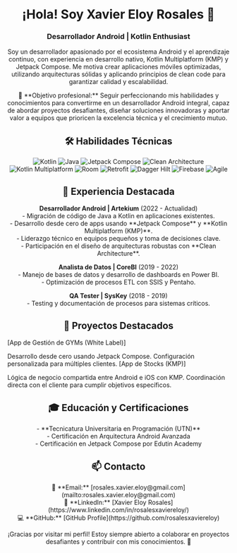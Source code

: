 <h1 align="center">¡Hola! Soy Xavier Eloy Rosales 👋</h1> 
<h3 align="center">Desarrollador Android | Kotlin Enthusiast</h3>

<p align="center"> Soy un desarrollador apasionado por el ecosistema Android y el aprendizaje continuo, con experiencia en desarrollo nativo, Kotlin Multiplatform (KMP) y Jetpack Compose. Me motiva crear aplicaciones móviles optimizadas, utilizando arquitecturas sólidas y aplicando principios de clean code para garantizar calidad y escalabilidad. </p> <p align="center"> 🎯 **Objetivo profesional:** Seguir perfeccionando mis habilidades y conocimientos para convertirme en un desarrollador Android integral, capaz de abordar proyectos desafiantes, diseñar soluciones innovadoras y aportar valor a equipos que prioricen la excelencia técnica y el crecimiento mutuo. </p>

<h2 align="center">🛠️ Habilidades Técnicas</h2>
<p align="center"> <img src="https://img.shields.io/badge/Kotlin-%230095D5.svg?style=for-the-badge&logo=kotlin&logoColor=white" alt="Kotlin"/> <img src="https://img.shields.io/badge/Java-%23ED8B00.svg?style=for-the-badge&logo=java&logoColor=white" alt="Java"/> <img src="https://img.shields.io/badge/Jetpack%20Compose-%2300C853.svg?style=for-the-badge&logo=jetpack-compose&logoColor=white" alt="Jetpack Compose"/> <img src="https://img.shields.io/badge/Clean%20Architecture-%23A80030.svg?style=for-the-badge&logo=clean-architecture&logoColor=white" alt="Clean Architecture"/> <img src="https://img.shields.io/badge/Kotlin%20Multiplatform-%23A80030.svg?style=for-the-badge&logo=kotlin-multiplatform&logoColor=white" alt="Kotlin Multiplatform"/> <img src="https://img.shields.io/badge/Room-%23FF6F00.svg?style=for-the-badge&logo=room&logoColor=white" alt="Room"/> <img src="https://img.shields.io/badge/Retrofit-%2300C853.svg?style=for-the-badge&logo=retrofit&logoColor=white" alt="Retrofit"/> <img src="https://img.shields.io/badge/Dagger%20Hilt-%23A80030.svg?style=for-the-badge&logo=dagger&logoColor=white" alt="Dagger Hilt"/> <img src="https://img.shields.io/badge/Firebase-%23FFCA28.svg?style=for-the-badge&logo=firebase&logoColor=white" alt="Firebase"/> <img src="https://img.shields.io/badge/Agile-%23FF6F00.svg?style=for-the-badge&logo=agile&logoColor=white" alt="Agile"/> </p>

<h2 align="center">💼 Experiencia Destacada</h2> 
<p align="center"> <strong>Desarrollador Android | Artekium</strong> (2022 - Actualidad)<br> - Migración de código de Java a Kotlin en aplicaciones existentes.<br> - Desarrollo desde cero de apps usando **Jetpack Compose** y **Kotlin Multiplatform (KMP)**.<br> - Liderazgo técnico en equipos pequeños y toma de decisiones clave.<br> - Participación en el diseño de arquitecturas robustas con **Clean Architecture**.<br> </p> <p align="center"> <strong>Analista de Datos | CoreBI</strong> (2019 - 2022)<br> - Manejo de bases de datos y desarrollo de dashboards en Power BI.<br> - Optimización de procesos ETL con SSIS y Pentaho.<br> </p> <p align="center"> <strong>QA Tester | SysKey</strong> (2018 - 2019)<br> - Testing y documentación de procesos para sistemas críticos.<br> </p>
<h2 align="center">🚀 Proyectos Destacados</h2>
[App de Gestión de GYMs (White Label)]

Desarrollo desde cero usando Jetpack Compose.
Configuración personalizada para múltiples clientes.
[App de Stocks (KMP)]

Lógica de negocio compartida entre Android e iOS con KMP.
Coordinación directa con el cliente para cumplir objetivos específicos.
<h2 align="center">🎓 Educación y Certificaciones</h2> <p align="center"> - **Tecnicatura Universitaria en Programación (UTN)**<br> - Certificación en Arquitectura Android Avanzada<br> - Certificación en Jetpack Compose por Edutin Academy<br> </p>
<h2 align="center">📫 Contacto</h2> <p align="center"> 📧 **Email:** [rosales.xavier.eloy@gmail.com](mailto:rosales.xavier.eloy@gmail.com)<br> 💼 **LinkedIn:** [Xavier Eloy Rosales](https://www.linkedin.com/in/rosalesxaviereloy/)<br> 💻 **GitHub:** [GitHub Profile](https://github.com/rosalesxaviereloy)<br> </p>
<p align="center"> ¡Gracias por visitar mi perfil! Estoy siempre abierto a colaborar en proyectos desafiantes y contribuir con mis conocimientos. 🚀 </p>
